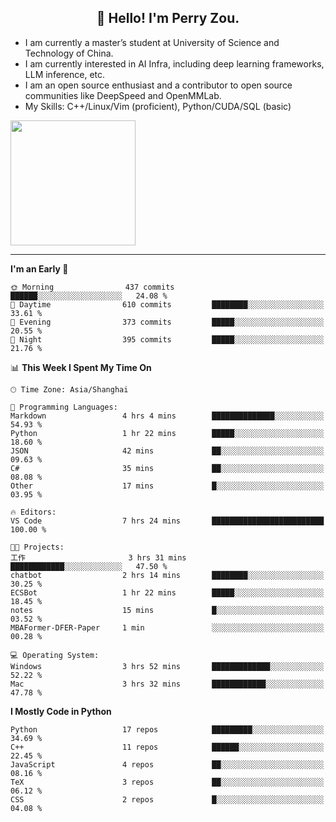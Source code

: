 <h2 align="center">👋 Hello! I'm Perry Zou.</h2>

- I am currently a master’s student at University of Science and Technology of China.
- I am currently interested in AI Infra, including deep learning frameworks, LLM inference, etc.
- I am an open source enthusiast and a contributor to open source communities like DeepSpeed and OpenMMLab.
- My Skills: C++/Linux/Vim (proficient), Python/CUDA/SQL (basic)

<img height=200 align="center" src="https://github-readme-stats.vercel.app/api?username=zonepg" />

-------

<!--START_SECTION:waka-->
**I'm an Early 🐤** 

```text
🌞 Morning                437 commits         ██████░░░░░░░░░░░░░░░░░░░   24.08 % 
🌆 Daytime                610 commits         ████████░░░░░░░░░░░░░░░░░   33.61 % 
🌃 Evening                373 commits         █████░░░░░░░░░░░░░░░░░░░░   20.55 % 
🌙 Night                  395 commits         █████░░░░░░░░░░░░░░░░░░░░   21.76 % 
```


📊 **This Week I Spent My Time On** 

```text
🕑︎ Time Zone: Asia/Shanghai

💬 Programming Languages: 
Markdown                 4 hrs 4 mins        ██████████████░░░░░░░░░░░   54.93 % 
Python                   1 hr 22 mins        █████░░░░░░░░░░░░░░░░░░░░   18.60 % 
JSON                     42 mins             ██░░░░░░░░░░░░░░░░░░░░░░░   09.63 % 
C#                       35 mins             ██░░░░░░░░░░░░░░░░░░░░░░░   08.08 % 
Other                    17 mins             █░░░░░░░░░░░░░░░░░░░░░░░░   03.95 % 

🔥 Editors: 
VS Code                  7 hrs 24 mins       █████████████████████████   100.00 % 

🐱‍💻 Projects: 
工作                       3 hrs 31 mins       ████████████░░░░░░░░░░░░░   47.50 % 
chatbot                  2 hrs 14 mins       ████████░░░░░░░░░░░░░░░░░   30.25 % 
ECSBot                   1 hr 22 mins        █████░░░░░░░░░░░░░░░░░░░░   18.45 % 
notes                    15 mins             █░░░░░░░░░░░░░░░░░░░░░░░░   03.52 % 
MBAFormer-DFER-Paper     1 min               ░░░░░░░░░░░░░░░░░░░░░░░░░   00.28 % 

💻 Operating System: 
Windows                  3 hrs 52 mins       █████████████░░░░░░░░░░░░   52.22 % 
Mac                      3 hrs 32 mins       ████████████░░░░░░░░░░░░░   47.78 % 
```

**I Mostly Code in Python** 

```text
Python                   17 repos            █████████░░░░░░░░░░░░░░░░   34.69 % 
C++                      11 repos            ██████░░░░░░░░░░░░░░░░░░░   22.45 % 
JavaScript               4 repos             ██░░░░░░░░░░░░░░░░░░░░░░░   08.16 % 
TeX                      3 repos             ██░░░░░░░░░░░░░░░░░░░░░░░   06.12 % 
CSS                      2 repos             █░░░░░░░░░░░░░░░░░░░░░░░░   04.08 % 
```




<!--END_SECTION:waka-->
